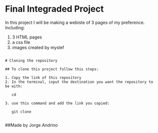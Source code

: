 # Final Integraded Project

In this project I will be making a webiste of 3 pages of my preference.
Including:
1. 3 HTML pages
2. a css file
3. images created by myslef

 ```

# Cloning the repository

## To clone this project follow this steps:

 1. Copy the link of this repository
 2. In the terminal, input the destination you want the repository to be with:
    
    cd 
    
 3. use this command and add the link you copied:
    
    git clone
    
```
##Made by Jorge Andrino
